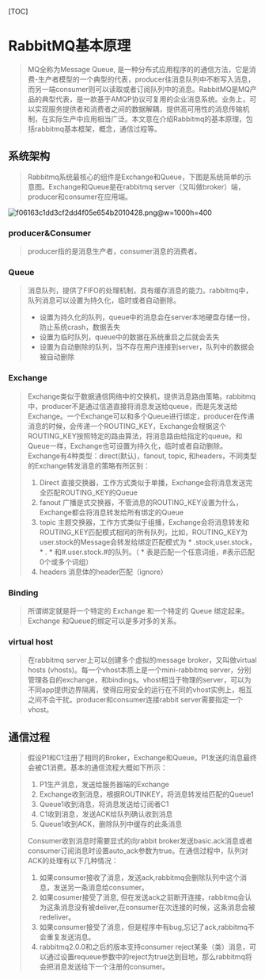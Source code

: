 
[TOC]
# RabbitMQ基本原理
>MQ全称为Message Queue, 是一种分布式应用程序的的通信方法，它是消费-生产者模型的一个典型的代表，producer往消息队列中不断写入消息，而另一端consumer则可以读取或者订阅队列中的消息。RabbitMQ是MQ产品的典型代表，是一款基于AMQP协议可复用的企业消息系统。业务上，可以实现服务提供者和消费者之间的数据解耦，提供高可用性的消息传输机制，在实际生产中应用相当广泛。本文意在介绍Rabbitmq的基本原理，包括rabbitmq基本框架，概念，通信过程等。

## 系统架构
>Rabbitmq系统最核心的组件是Exchange和Queue，下图是系统简单的示意图。Exchange和Queue是在rabbitmq server（又叫做broker）端，producer和consumer在应用端。

![f06163c1dd3cf2dd4f05e654b2010428.png](en-resource://database/1104:1)@w=1000h=400

### producer&Consumer
>producer指的是消息生产者，consumer消息的消费者。

### Queue
>消息队列，提供了FIFO的处理机制，具有缓存消息的能力。rabbitmq中，队列消息可以设置为持久化，临时或者自动删除。
>* 设置为持久化的队列，queue中的消息会在server本地硬盘存储一份，防止系统crash，数据丢失
>* 设置为临时队列，queue中的数据在系统重启之后就会丢失
>* 设置为自动删除的队列，当不存在用户连接到server，队列中的数据会被自动删除

### Exchange
>Exchange类似于数据通信网络中的交换机，提供消息路由策略。rabbitmq中，producer不是通过信道直接将消息发送给queue，而是先发送给Exchange。一个Exchange可以和多个Queue进行绑定，producer在传递消息的时候，会传递一个ROUTING_KEY，Exchange会根据这个ROUTING_KEY按照特定的路由算法，将消息路由给指定的queue。和Queue一样，Exchange也可设置为持久化，临时或者自动删除。
Exchange有4种类型：direct(默认)，fanout, topic, 和headers，不同类型的Exchange转发消息的策略有所区别：
>1. Direct
直接交换器，工作方式类似于单播，Exchange会将消息发送完全匹配ROUTING_KEY的Queue
>2. fanout
广播是式交换器，不管消息的ROUTING_KEY设置为什么，Exchange都会将消息转发给所有绑定的Queue
>3. topic
主题交换器，工作方式类似于组播，Exchange会将消息转发和ROUTING_KEY匹配模式相同的所有队列，比如，ROUTING_KEY为user.stock的Message会转发给绑定匹配模式为 * .stock,user.stock， * . * 和#.user.stock.#的队列。（ * 表是匹配一个任意词组，#表示匹配0个或多个词组）
>4. headers
消息体的header匹配（ignore）

### Binding
> 所谓绑定就是将一个特定的 Exchange 和一个特定的 Queue 绑定起来。Exchange 和Queue的绑定可以是多对多的关系。

### virtual host
> 在rabbitmq server上可以创建多个虚拟的message broker，又叫做virtual hosts (vhosts)。每一个vhost本质上是一个mini-rabbitmq server，分别管理各自的exchange，和bindings。vhost相当于物理的server，可以为不同app提供边界隔离，使得应用安全的运行在不同的vhost实例上，相互之间不会干扰。producer和consumer连接rabbit server需要指定一个vhost。

## 通信过程
> 假设P1和C1注册了相同的Broker，Exchange和Queue。P1发送的消息最终会被C1消费。基本的通信流程大概如下所示：
>1. P1生产消息，发送给服务器端的Exchange
>2. Exchange收到消息，根据ROUTINKEY，将消息转发给匹配的Queue1
>3. Queue1收到消息，将消息发送给订阅者C1
>4. C1收到消息，发送ACK给队列确认收到消息
>5. Queue1收到ACK，删除队列中缓存的此条消息
>
>Consumer收到消息时需要显式的向rabbit broker发送basic.ack消息或者consumer订阅消息时设置auto_ack参数为true。在通信过程中，队列对ACK的处理有以下几种情况：
>1. 如果consumer接收了消息，发送ack,rabbitmq会删除队列中这个消息，发送另一条消息给consumer。
>2. 如果cosumer接受了消息, 但在发送ack之前断开连接，rabbitmq会认为这条消息没有被deliver,在consumer在次连接的时候，这条消息会被redeliver。
>3. 如果consumer接受了消息，但是程序中有bug,忘记了ack,rabbitmq不会重复发送消息。
>4. rabbitmq2.0.0和之后的版本支持consumer reject某条（类）消息，可以通过设置requeue参数中的reject为true达到目地，那么rabbitmq将会把消息发送给下一个注册的consumer。










  
